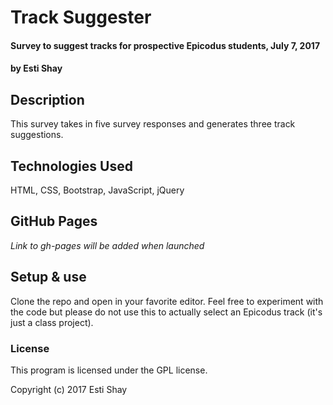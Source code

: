 # Track Suggester

#### Survey to suggest tracks for prospective Epicodus students, July 7, 2017

#### by Esti Shay

## Description

This survey takes in five survey responses and generates three track suggestions.

## Technologies Used

HTML, CSS, Bootstrap, JavaScript, jQuery

## GitHub Pages

*Link to gh-pages will be added when launched*

## Setup & use

Clone the repo and open in your favorite editor.  Feel free to experiment with the code but please do not use this to actually select an Epicodus track (it's just a class project).

### License

This program is licensed under the GPL license.

Copyright (c) 2017 Esti Shay
